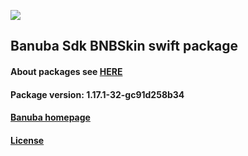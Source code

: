 [![](https://www.banuba.com/hubfs/Banuba_November2018/Images/Banuba%20SDK.png)](https://docs.banuba.com/far-sdk/tutorials/development/basic_integration?platform=ios)

## Banuba Sdk BNBSkin swift package

#### About packages see [HERE](https://docs.banuba.com/far-sdk/tutorials/development/installation?platform=ios)

#### Package version: **1.17.1-32-gc91d258b34**

#### **[Banuba homepage](https://banuba.com)**

#### **[License](https://www.banuba.com/terms)**
